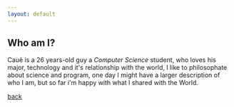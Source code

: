 ```yaml
---
layout: default
---
```


## Who am I?
Cauê is a 26 years-old guy a _Computer Science_ student, who loves his major, technology and it's relationship with the world, I like to philosophate about science and program, one day I might have a larger description of who I am, but so far i'm happy with what I shared with the World.

[back](./)

